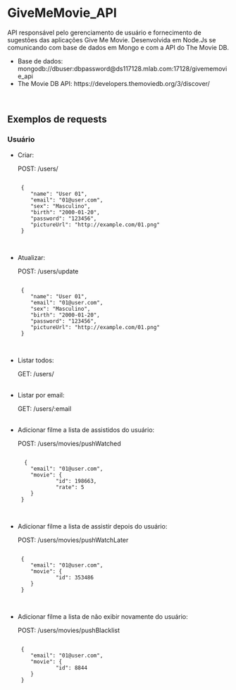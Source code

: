 <h1>GiveMeMovie_API</h1>
<p>
API responsável pelo gerenciamento de usuário e fornecimento de sugestões das aplicações Give Me Movie. Desenvolvida em Node.Js se comunicando com base de dados em Mongo e com a API do The Movie DB.

<ul>
  <li>Base de dados: mongodb://dbuser:dbpassword@ds117128.mlab.com:17128/givememovie_api</li>
  <li>The Movie DB API: <a>https://developers.themoviedb.org/3/discover/</a></li>
</ul>
</p>

<br />
<h2>Exemplos de requests</h2>
<h3>Usuário</h3>

<ul>
<li>Criar:</li>
<p>
POST: /users/
</p>
<p>
<code>
 {
    "name": "User 01",
    "email": "01@user.com",
    "sex": "Masculino",
    "birth": "2000-01-20",
    "password": "123456",
    "pictureUrl": "http://example.com/01.png"
 }
 </code>
 </p>
<br />
  
<li>Atualizar:</li>
<p>
POST: /users/update
</p>
<p>
<code>
 {
    "name": "User 01",
    "email": "01@user.com",
    "sex": "Masculino",
    "birth": "2000-01-20",
    "password": "123456",
    "pictureUrl": "http://example.com/01.png"
 }
 </code>
 </p>
<br />
  
<li>Listar todos:</li>
<p>
GET: /users/
</p>
<br />

<li>Listar por email:</li>
<p>
GET: /users/:email
</p>
<br />

<li>Adicionar filme a lista de assistidos do usuário:</li>
<p>
POST: /users/movies/pushWatched
</p>
<p>
<code>
  {
    "email": "01@user.com",
    "movie": {
    		"id": 198663,
    		"rate": 5
    }
 }
  </code>
 </p>
 <br />

<li>Adicionar filme a lista de assistir depois do usuário:</li>
<p>
POST: /users/movies/pushWatchLater
</p>
<p>
<code>
 {
    "email": "01@user.com",
    "movie": {
    		"id": 353486
    }
 }
  </code>
 </p>
 <br />

<li>Adicionar filme a lista de não exibir novamente do usuário:</li>
<p>
POST: /users/movies/pushBlacklist
</p>
<p>
<code>
 {
    "email": "01@user.com",
    "movie": {
    		"id": 8844
    }
 }
  </code>
 </p>
 <br />
 
 </ul>
 

